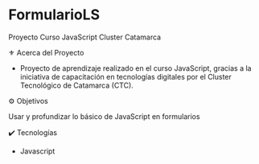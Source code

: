 # FormularioLS
Proyecto Curso JavaScript Cluster Catamarca

⚜️ Acerca del Proyecto

- Proyecto de aprendizaje realizado en el curso JavaScript, gracias a la iniciativa de capacitación en tecnologías digitales por el Cluster Tecnológico de Catamarca (CTC).

⚙️ Objetivos

Usar y profundizar lo básico de JavaScript en formularios


✔️ Tecnologías

- Javascript

